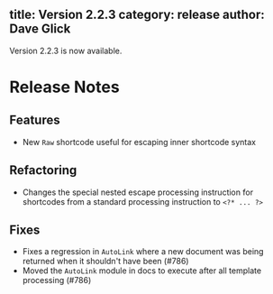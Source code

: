 title: Version 2.2.3
category: release
author: Dave Glick 
---
Version 2.2.3 is now available.

# Release Notes

## Features

- New `Raw` shortcode useful for escaping inner shortcode syntax

## Refactoring

- Changes the special nested escape processing instruction for shortcodes from a standard processing instruction to `<?* ... ?>`

## Fixes

- Fixes a regression in `AutoLink` where a new document was being returned when it shouldn't have been (#786)
- Moved the `AutoLink` module in docs to execute after all template processing (#786)